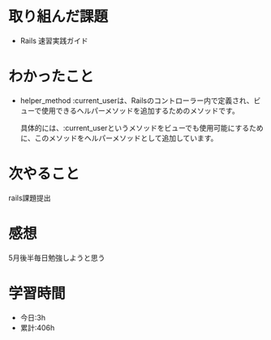 # 取り組んだ課題
  - Rails 速習実践ガイド
# わかったこと
  * helper_method :current_userは、Railsのコントローラー内で定義され、ビューで使用できるヘルパーメソッドを追加するためのメソッドです。
  
    具体的には、:current_userというメソッドをビューでも使用可能にするために、このメソッドをヘルパーメソッドとして追加しています。
 
# 次やること
rails課題提出
# 感想
5月後半毎日勉強しようと思う
# 学習時間
- 今日:3h 
- 累計:406h